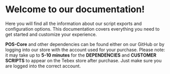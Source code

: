 # Welcome to our documentation!

Here you will find all the information about our script exports and configuration options. This documentation covers everything you need to get started and customize your experience.

**POS-Core** and other dependencies can be found either on our GitHub or by logging into our store with the account used for your purchase. Please note: it may take up to **5-10 minutes** for the **DEPENDENCIES** and **CUSTOMER SCRIPTS** to appear on the Tebex store after purchase. Just make sure you are logged into the correct account.
